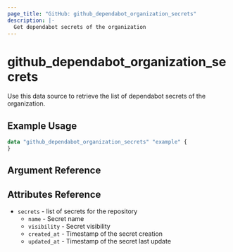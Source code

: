 ```yaml
---
page_title: "GitHub: github_dependabot_organization_secrets"
description: |-
  Get dependabot secrets of the organization
---
```


# github\_dependabot\_organization\_secrets

Use this data source to retrieve the list of dependabot secrets of the organization.

## Example Usage

```terraform
data "github_dependabot_organization_secrets" "example" {
}
```

## Argument Reference

## Attributes Reference

* `secrets` - list of secrets for the repository
  * `name` - Secret name
  * `visibility` - Secret visibility
  * `created_at` - Timestamp of the secret creation
  * `updated_at` - Timestamp of the secret last update

